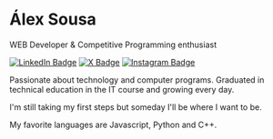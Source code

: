 # Álex Sousa

WEB Developer & Competitive Programming enthusiast

<a href="https://www.linkedin.com/in/alequisk/">![LinkedIn Badge](https://img.shields.io/badge/-LinkedIn-0652DD?style=flat-square&logo=linkedin&link=https%3A%2F%2Fwww.linkedin.com%2Fin%2Falequisk%2F)</a>
<a href="https://twitter.com/_alequisk">![X Badge](https://img.shields.io/badge/-Twitter-14171A?style=flat-square&logo=x&link=https%3A%2F%2Ftwitter.com%2F_alequisk)</a>
<a href="https://www.instagram.com/alequisk">![Instagram Badge](https://img.shields.io/badge/-Instagram-E1306C?style=flat-square&logo=instagram&logoColor=white&link=https%3A%2F%2Fwww.instagram.com%2Falequisk)</a>

Passionate about technology and computer programs. Graduated in technical education in the IT course and growing every day.

I'm still taking my first steps but someday I'll be where I want to be.

My favorite languages are Javascript, Python and C++.
